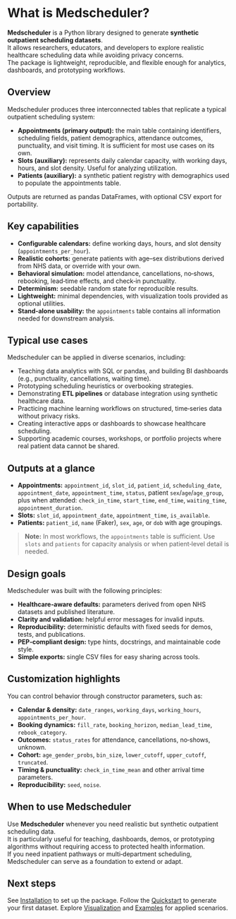 # What is Medscheduler?

**Medscheduler** is a Python library designed to generate **synthetic outpatient scheduling datasets**.  
It allows researchers, educators, and developers to explore realistic healthcare scheduling data while avoiding privacy concerns.  
The package is lightweight, reproducible, and flexible enough for analytics, dashboards, and prototyping workflows.

## Overview

Medscheduler produces three interconnected tables that replicate a typical outpatient scheduling system:

- **Appointments (primary output):** the main table containing identifiers, scheduling fields, patient demographics,
  attendance outcomes, punctuality, and visit timing. It is sufficient for most use cases on its own.
- **Slots (auxiliary):** represents daily calendar capacity, with working days, hours, and slot density. Useful for analyzing utilization.
- **Patients (auxiliary):** a synthetic patient registry with demographics used to populate the appointments table.

Outputs are returned as pandas DataFrames, with optional CSV export for portability.

## Key capabilities

- **Configurable calendars:** define working days, hours, and slot density (`appointments_per_hour`).  
- **Realistic cohorts:** generate patients with age–sex distributions derived from NHS data, or override with your own.  
- **Behavioral simulation:** model attendance, cancellations, no‑shows, rebooking, lead‑time effects, and check‑in punctuality.  
- **Determinism:** seedable random state for reproducible results.  
- **Lightweight:** minimal dependencies, with visualization tools provided as optional utilities.  
- **Stand‑alone usability:** the `appointments` table contains all information needed for downstream analysis.

## Typical use cases

Medscheduler can be applied in diverse scenarios, including:

- Teaching data analytics with SQL or pandas, and building BI dashboards (e.g., punctuality, cancellations, waiting time).  
- Prototyping scheduling heuristics or overbooking strategies.  
- Demonstrating **ETL pipelines** or database integration using synthetic healthcare data.  
- Practicing machine learning workflows on structured, time‑series data without privacy risks.  
- Creating interactive apps or dashboards to showcase healthcare scheduling.  
- Supporting academic courses, workshops, or portfolio projects where real patient data cannot be shared.

## Outputs at a glance

- **Appointments:** `appointment_id`, `slot_id`, `patient_id`, `scheduling_date`, `appointment_date`, `appointment_time`,
  `status`, patient `sex`/`age`/`age_group`, plus when attended: `check_in_time`, `start_time`, `end_time`,
  `waiting_time`, `appointment_duration`.
- **Slots:** `slot_id`, `appointment_date`, `appointment_time`, `is_available`.
- **Patients:** `patient_id`, `name` (Faker), `sex`, `age`, or `dob` with age groupings.

> **Note:** In most workflows, the `appointments` table is sufficient. Use `slots` and `patients` for capacity analysis or when patient‑level detail is needed.

## Design goals

Medscheduler was built with the following principles:

- **Healthcare‑aware defaults:** parameters derived from open NHS datasets and published literature.  
- **Clarity and validation:** helpful error messages for invalid inputs.  
- **Reproducibility:** deterministic defaults with fixed seeds for demos, tests, and publications.  
- **PEP‑compliant design:** type hints, docstrings, and maintainable code style.  
- **Simple exports:** single CSV files for easy sharing across tools.

## Customization highlights

You can control behavior through constructor parameters, such as:

- **Calendar & density:** `date_ranges`, `working_days`, `working_hours`, `appointments_per_hour`.  
- **Booking dynamics:** `fill_rate`, `booking_horizon`, `median_lead_time`, `rebook_category`.  
- **Outcomes:** `status_rates` for attendance, cancellations, no‑shows, unknown.  
- **Cohort:** `age_gender_probs`, `bin_size`, `lower_cutoff`, `upper_cutoff`, `truncated`.  
- **Timing & punctuality:** `check_in_time_mean` and other arrival time parameters.  
- **Reproducibility:** `seed`, `noise`.

## When to use Medscheduler

Use **Medscheduler** whenever you need realistic but synthetic outpatient scheduling data.  
It is particularly useful for teaching, dashboards, demos, or prototyping algorithms without requiring access to protected health information.  
If you need inpatient pathways or multi‑department scheduling, Medscheduler can serve as a foundation to extend or adapt.

## Next steps

See [Installation](installation.md) to set up the package.
Follow the [Quickstart](quickstart.md) to generate your first dataset.
Explore [Visualization](../visualization/index.md) and [Examples](../examples/index.md) for applied scenarios.
